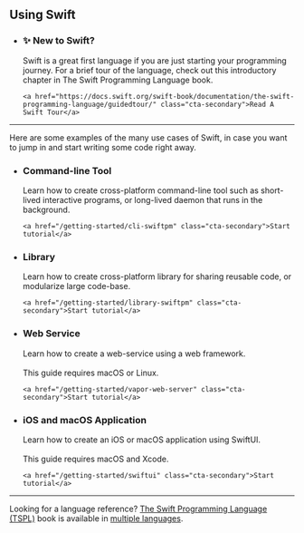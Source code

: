 ## Using Swift

<ul class="use-case-list">
  <li class="use-case featured">
    <h3>✨ New to Swift?</h3>
    <p class="description">
      Swift is a great first language if you are just starting your programming journey. For a brief tour of the language, check out this introductory chapter in The Swift Programming Language book.
    </p>

    <a href="https://docs.swift.org/swift-book/documentation/the-swift-programming-language/guidedtour/" class="cta-secondary">Read A Swift Tour</a>
  </li>
</ul>

---

Here are some examples of the many use cases of Swift, in case you want to jump in and start writing some code right away.

<ul class="use-case-list">
  <li class="use-case">
    <h3>Command-line Tool</h3>
    <p class="description">
      Learn how to create cross-platform command-line tool such as short-lived interactive programs, or long-lived daemon that runs in the background.
    </p>

    <a href="/getting-started/cli-swiftpm" class="cta-secondary">Start tutorial</a>
  </li>

  <li class="use-case">
    <h3>Library</h3>
    <p class="description">
      Learn how to create cross-platform library for sharing reusable code, or modularize large code-base.
    </p>

    <a href="/getting-started/library-swiftpm" class="cta-secondary">Start tutorial</a>
  </li>

  <li class="use-case">
    <h3>Web Service</h3>
    <p class="description">
      Learn how to create a web-service using a web framework.
      <br><br>
      This guide requires macOS or Linux.
    </p>

    <a href="/getting-started/vapor-web-server" class="cta-secondary">Start tutorial</a>
  </li>

  <li class="use-case">
    <h3>iOS and macOS Application</h3>
    <p class="description">
      Learn how to create an iOS or macOS application using SwiftUI.
      <br><br>
      This guide requires macOS and Xcode.
    </p>

    <a href="/getting-started/swiftui" class="cta-secondary">Start tutorial</a>
  </li>
</ul>

---

Looking for a language reference? [The Swift Programming Language (TSPL)](https://docs.swift.org/swift-book/) book is available in [multiple languages](/documentation/#translations).
